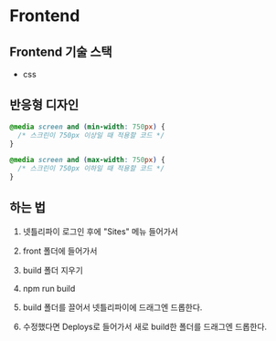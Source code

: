 # Frontend

## Frontend 기술 스택

- css

## 반응형 디자인

```css
@media screen and (min-width: 750px) {
  /* 스크린이 750px 이상일 때 적용할 코드 */
}
```

```css
@media screen and (max-width: 750px) {
  /* 스크린이 750px 이하일 때 적용할 코드 */
}
```

## 하는 법

1. 넷틀리파이 로그인 후에 "Sites" 메뉴 들어가서

2. front 폴더에 들어가서

3. build 폴더 지우기

4. npm run build

5. build 폴더를 끌어서 넷틀리파이에 드래그엔 드롭한다.

6. 수정했다면 Deploys로 들어가서 새로 build한 폴더를 드래그엔 드롭한다.
